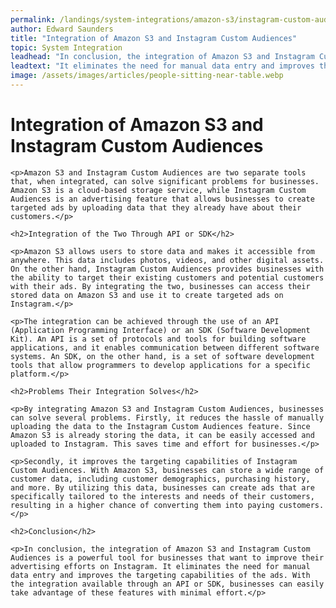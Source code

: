 ```yaml
---
permalink: /landings/system-integrations/amazon-s3/instagram-custom-audiences
author: Edward Saunders
title: "Integration of Amazon S3 and Instagram Custom Audiences"
topic: System Integration
leadhead: "In conclusion, the integration of Amazon S3 and Instagram Custom Audiences is a powerful tool for businesses that want to improve their advertising efforts on Instagram"
leadtext: "It eliminates the need for manual data entry and improves the targeting capabilities of the ads. With the integration available through an API or SDK, businesses can easily take advantage of these features with minimal effort."
image: /assets/images/articles/people-sitting-near-table.webp
---
```

<div class="arttext">
	<h1>Integration of Amazon S3 and Instagram Custom Audiences</h1>

	<p>Amazon S3 and Instagram Custom Audiences are two separate tools that, when integrated, can solve significant problems for businesses. Amazon S3 is a cloud-based storage service, while Instagram Custom Audiences is an advertising feature that allows businesses to create targeted ads by uploading data that they already have about their customers.</p>

	<h2>Integration of the Two Through API or SDK</h2>

	<p>Amazon S3 allows users to store data and makes it accessible from anywhere. This data includes photos, videos, and other digital assets. On the other hand, Instagram Custom Audiences provides businesses with the ability to target their existing customers and potential customers with their ads. By integrating the two, businesses can access their stored data on Amazon S3 and use it to create targeted ads on Instagram.</p>

	<p>The integration can be achieved through the use of an API (Application Programming Interface) or an SDK (Software Development Kit). An API is a set of protocols and tools for building software applications, and it enables communication between different software systems. An SDK, on the other hand, is a set of software development tools that allow programmers to develop applications for a specific platform.</p>

	<h2>Problems Their Integration Solves</h2>

	<p>By integrating Amazon S3 and Instagram Custom Audiences, businesses can solve several problems. Firstly, it reduces the hassle of manually uploading the data to the Instagram Custom Audiences feature. Since Amazon S3 is already storing the data, it can be easily accessed and uploaded to Instagram. This saves time and effort for businesses.</p>

	<p>Secondly, it improves the targeting capabilities of Instagram Custom Audiences. With Amazon S3, businesses can store a wide range of customer data, including customer demographics, purchasing history, and more. By utilizing this data, businesses can create ads that are specifically tailored to the interests and needs of their customers, resulting in a higher chance of converting them into paying customers.</p>

	<h2>Conclusion</h2>

	<p>In conclusion, the integration of Amazon S3 and Instagram Custom Audiences is a powerful tool for businesses that want to improve their advertising efforts on Instagram. It eliminates the need for manual data entry and improves the targeting capabilities of the ads. With the integration available through an API or SDK, businesses can easily take advantage of these features with minimal effort.</p>

</div>